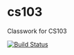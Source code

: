 # cs103
Classwork for CS103

[![Build Status](https://travis-ci.org/linux-jedi/cs103.svg?branch=master)](https://travis-ci.org/linux-jedi/cs103)
